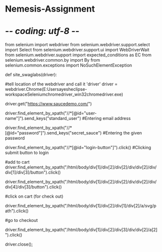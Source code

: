 # Nemesis-Assignment
# -*- coding: utf-8 -*-

from selenium import webdriver
from selenium.webdriver.support.select import Select
from selenium.webdriver.support.ui import WebDriverWait
from selenium.webdriver.support import expected_conditions as EC
from selenium.webdriver.common.by import By
from selenium.common.exceptions import NoSuchElementException

def site_swaglabs(driver):

#tell location of the webdriver and call it 'driver'
driver = webdriver.Chrome(E:Usersayesheclipse-workspaceSeleniumchromedriver_win32chromedriver.exe)

driver.get("https://www.saucedemo.com/")                                          

driver.find_element_by_xpath("//*[@id="user-name"]").send_keys("standard_user")    #Entering email address  

driver.find_element_by_xpath("//*[@id="password"]").send_keys("secret_sauce")  #Entering the given password   

driver.find_element_by_xpath("//*[@id="login-button"]").click()    #Clicking submit button to login 
                  
                                                                                                             
                                                                                                             
 #add to cart
driver.find_element_by_xpath("/html/body/div[1]/div[2]/div[2]/div/div[2]/div/div[1]/div[3]/button").click()

driver.find_element_by_xpath("/html/body/div[1]/div[2]/div[2]/div/div[2]/div/div[4]/div[3]/button").click()


#click on cart (for check out)

driver.find_element_by_xpath("/html/body/div[1]/div[2]/div[1]/div[2]/a/svg/path").click()    

#go to checkout

driver.find_element_by_xpath("/html/body/div[1]/div[2]/div[3]/div/div[2]/a[2]").click()

driver.close();
